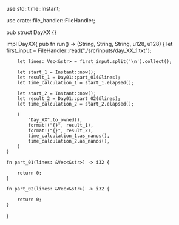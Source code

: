 use std::time::Instant;

use crate::file_handler::FileHandler;

pub struct DayXX {}

impl DayXX{
    pub fn run() -> (String, String, String, u128, u128) {
        let first_input = FileHandler::read("./src/inputs/day_XX_1.txt");

        let lines: Vec<&str> = first_input.split('\n').collect();

        let start_1 = Instant::now();
        let result_1 = Day01::part_01(&lines);
        let time_calculation_1 = start_1.elapsed();

        let start_2 = Instant::now();
        let result_2 = Day01::part_02(&lines);
        let time_calculation_2 = start_2.elapsed();

        (
            "Day_XX".to_owned(),
            format!("{}", result_1),
            format!("{}", result_2),
            time_calculation_1.as_nanos(),
            time_calculation_2.as_nanos(),
        )
    }

    fn part_01(lines: &Vec<&str>) -> i32 {

        return 0;
    }

    fn part_02(lines: &Vec<&str>) -> i32 {

        return 0;
    }
}